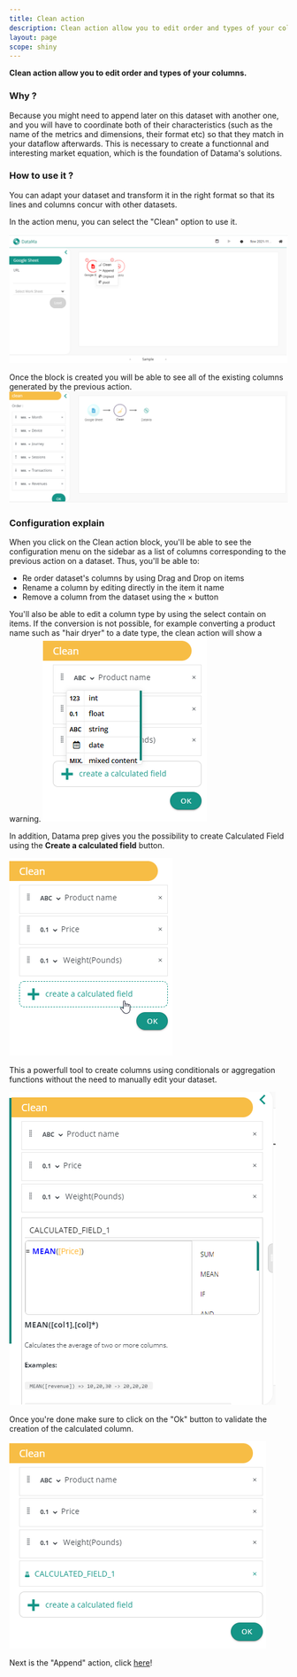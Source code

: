 ```yaml
---
title: Clean action
description: Clean action allow you to edit order and types of your columns.
layout: page
scope: shiny
---
```


**Clean action allow you to edit order and types of your columns.**

### Why ?

Because you might need to append later on this dataset with another one, and you will have to coordinate both of their characteristics (such as the name of the metrics and dimensions, their format etc) so that they match in your dataflow afterwards. This is necessary to create a functionnal and interesting market equation, which is the foundation of Datama's solutions.


### How to use it ?

You can adapt your dataset and transform it in the right format so that its lines and columns concur with other datasets.

In the action menu, you can select the "Clean" option to use it.

![image](images/Cleanstep2.png)

Once the block is created you will be able to see all of the existing columns generated by the previous action.
![image](images/Cleanstep3.png)
### Configuration explain

When you click on the Clean action block, you'll be able to see the configuration menu on the sidebar as a list of columns corresponding to the previous action on a dataset. Thus, you'll be able to:
- Re order dataset's columns by using Drag and Drop on items
- Rename a column by editing directly in the item it name
- Remove a column from the dataset using the &times; button

You'll also be able to edit a column type by using the select contain on items. If the conversion is not possible, for example converting a product name such as "hair dryer" to a date type, the clean action will show a warning.
![image](images/clean_types.png)

In addition, Datama prep gives you the possibility to create Calculated Field using the **Create a calculated field** button. 

![image](images/create_calculated_field.png)

This a powerfull tool to create columns using conditionals or aggregation functions without the need to manually edit your dataset.

![image](images/calculated_field_preview1.png)

Once you're done make sure to click on the "Ok" button to validate the creation of the calculated column.

![image](images/calculated_field_preview2.png)

Next is the "Append" action, click [here]({{site.url}}/{{site.baseurl}}/core_app/prep/sidebar/actions/Append.html)!
